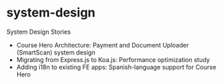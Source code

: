 # system-design
System Design Stories
* Course Hero Architecture: Payment and Document Uploader (SmartScan) system design 
* Migrating from Express.js to Koa.js: Performance optimization study
* Adding i18n to existing FE apps: Spanish-language support for Course Hero
